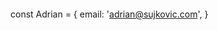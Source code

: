 ```javascript

```
const Adrian = {
  email: 'adrian@sujkovic.com',
}
<!---
sujkovic/sujkovic is a ✨ special ✨ repository because its `README.md` (this file) appears on your GitHub profile.
You can click the Preview link to take a look at your changes.
--->
